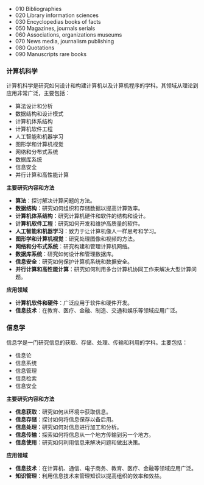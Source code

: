 - 010 Bibliographies
- 020 Library information sciences
- 030 Encyclopedias books of facts
- 050 Magazines, journals serials
- 060 Associations, organizations museums
- 070 News media, journalism publishing
- 080 Quotations
- 090 Manuscripts rare books


### 计算机科学

计算机科学是研究如何设计和构建计算机以及计算机程序的学科。其领域从理论到应用非常广泛，主要包括：

- 算法设计和分析
- 数据结构和设计模式
- 计算机体系结构
- 计算机软件工程
- 人工智能和机器学习
- 图形学和计算机视觉
- 网络和分布式系统
- 数据库系统
- 信息安全
- 并行计算和高性能计算

**主要研究内容和方法**

- **算法**：探讨解决计算问题的方法。
- **数据结构**：研究如何组织和存储数据以提高计算效率。
- **计算机体系结构**：研究计算机硬件和软件的结构和设计。
- **计算机软件工程**：研究如何开发和维护高质量的软件。
- **人工智能和机器学习**：致力于让计算机像人一样思考和学习。
- **图形学和计算机视觉**：研究处理图像和视频的方法。
- **网络和分布式系统**：研究构建和管理计算机网络。
- **数据库系统**：研究如何设计和管理数据库。
- **信息安全**：研究如何保护计算机系统和数据安全。
- **并行计算和高性能计算**：研究如何利用多台计算机协同工作来解决大型计算问题。

**应用领域**

- **计算机软件和硬件**：广泛应用于软件和硬件开发。
- **信息技术**：在教育、医疗、金融、制造、交通和娱乐等领域应用广泛。

### 信息学

信息学是一门研究信息的获取、存储、处理、传输和利用的学科。主要包括：

- 信息论
- 信息系统
- 信息管理
- 信息检索
- 信息安全

**主要研究内容和方法**

- **信息获取**：研究如何从环境中获取信息。
- **信息存储**：探讨如何将信息保存以备后用。
- **信息处理**：研究如何对信息进行加工和分析。
- **信息传输**：探索如何将信息从一个地方传输到另一个地方。
- **信息使用**：研究如何利用信息来解决问题和做出决策。

**应用领域**

- **信息技术**：在计算机、通信、电子商务、教育、医疗、金融等领域应用广泛。
- **知识管理**：利用信息技术来管理知识以提高组织的效率和效益。

